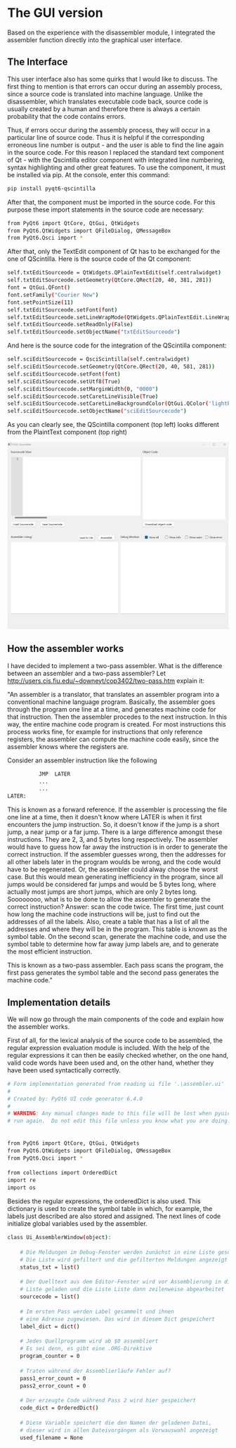 # The GUI version
Based on the experience with the disassembler module, I integrated the assembler function directly into the graphical user interface.

## The Interface
This user interface also has some quirks that I would like to discuss. The first thing to mention is that errors can occur during an assembly process, since a source code is translated into machine language. Unlike the disassembler, which translates executable code back, source code is usually created by a human and therefore there is always a certain probability that the code contains errors.

Thus, if errors occur during the assembly process, they will occur in a particular line of source code. Thus it is helpful if the corresponding erroneous line number is output - and the user is able to find the line again in the source code. For this reason I replaced the standard text component of Qt - with the Qscintilla editor component with integrated line numbering, syntax highlighting and other great features. To use the component, it must be installed via pip. At the console, enter this command:

```bash
pip install pyqt6-qscintilla
```

After that, the component must be imported in the source code. For this purpose these import statements in the source code are necessary:

```bash
from PyQt6 import QtCore, QtGui, QtWidgets
from PyQt6.QtWidgets import QFileDialog, QMessageBox
from PyQt6.Qsci import *
```

After that, only the TextEdit component of Qt has to be exchanged for the one of QScintilla.
Here is the source code of the Qt component:

```bash
self.txtEditSourceode = QtWidgets.QPlainTextEdit(self.centralwidget)
self.txtEditSourceode.setGeometry(QtCore.QRect(20, 40, 381, 281))
font = QtGui.QFont()
font.setFamily("Courier New")
font.setPointSize(11)
self.txtEditSourceode.setFont(font)
self.txtEditSourceode.setLineWrapMode(QtWidgets.QPlainTextEdit.LineWrapMode.NoWrap)
self.txtEditSourceode.setReadOnly(False)
self.txtEditSourceode.setObjectName("txtEditSourceode")
```

And here is the source code for the integration of the QScintilla component:

```bash
self.sciEditSourcecode = QsciScintilla(self.centralwidget)
self.sciEditSourcecode.setGeometry(QtCore.QRect(20, 40, 581, 281))
self.sciEditSourcecode.setFont(font)
self.sciEditSourcecode.setUtf8(True)
self.sciEditSourcecode.setMarginWidth(0, "0000")
self.sciEditSourcecode.setCaretLineVisible(True)
self.sciEditSourcecode.setCaretLineBackgroundColor(QtGui.QColor('lightblue'))
self.sciEditSourcecode.setObjectName("sciEditSourcecode")
```

As you can clearly see, the QScintilla component (top left) looks different from the PlaintText component (top right)

![Assembler_GUI](/images/assembler-v1.png)

## How the assembler works
I have decided to implement a two-pass assembler. What is the difference between an assembler and a two-pass assembler? Let http://users.cis.fiu.edu/~downeyt/cop3402/two-pass.htm explain it:

"An assembler is a translator, that translates an assembler program into a conventional machine language program. Basically, the assembler goes through the program one line at a time, and generates machine code for that instruction. Then the assembler procedes to the next instruction. In this way, the entire machine code program is created. For most instructions this process works fine, for example for instructions that only reference registers, the assembler can compute the machine code easily, since the assembler knows where the registers are.

Consider an assembler instruction like the following

```bash 
          JMP  LATER
          ...
          ...
LATER:
```

This is known as a forward reference. If the assembler is processing the file one line at a time, then it doesn't know where LATER is when it first encounters the jump instruction. So, it doesn't know if the jump is a short jump, a near jump or a far jump. There is a large difference amongst these instructions. They are 2, 3, and 5 bytes long respectively. The assembler would have to guess how far away the instruction is in order to generate the correct instruction. If the assembler guesses wrong, then the addresses for all other labels later in the program woulds be wrong, and the code would have to be regenerated. Or, the assembler could alway choose the worst case. But this would mean generating inefficiency in the program, since all jumps would be considered far jumps and would be 5 bytes long, where actually most jumps are short jumps, which are only 2 bytes long.
Soooooooo, what is to be done to allow the assembler to generate the correct instruction? Answer: scan the code twice. The first time, just count how long the machine code instructions will be, just to find out the addresses of all the labels. Also, create a table that has a list of all the addresses and where they will be in the program. This table is known as the symbol table. On the second scan, generate the machine code, and use the symbol table to determine how far away jump labels are, and to generate the most efficient instruction.

This is known as a two-pass assembler. Each pass scans the program, the first pass generates the symbol table and the second pass generates the machine code."

## Implementation details
We will now go through the main components of the code and explain how the assembler works.

First of all, for the lexical analysis of the source code to be assembled, the regular expression evaluation module is included. With the help of the regular expressions it can then be easily checked whether, on the one hand, valid code words have been used and, on the other hand, whether they have been used syntactically correctly.

```bash
# Form implementation generated from reading ui file '.\assembler.ui'
#
# Created by: PyQt6 UI code generator 6.4.0
#
# WARNING: Any manual changes made to this file will be lost when pyuic6 is
# run again.  Do not edit this file unless you know what you are doing.


from PyQt6 import QtCore, QtGui, QtWidgets
from PyQt6.QtWidgets import QFileDialog, QMessageBox
from PyQt6.Qsci import *

from collections import OrderedDict
import re
import os
```

Besides the regular expressions, the orderedDict is also used. This dictionary is used to create the symbol table in which, for example, the labels just described are also stored and assigned. The next lines of code initialize global variables used by the assembler.

```bash
class Ui_AssemblerWindow(object):

    # Die Meldungen im Debug-Fenster werden zunächst in eine Liste geschrieben
    # Die Liste wird gefiltert und die gefilterten Meldungen angezeigt
    status_txt = list()

    # Der Quelltext aus dem Editor-Fenster wird vor Assemblierung in diese
    # Liste geladen und die Liste Liste dann zeilenweise abgearbeitet
    sourcecode = list()

    # Im ersten Pass werden Label gesammelt und ihnen 
    # eine Adresse zugewiesen. Das wird in diesem Dict gespeichert 
    label_dict = dict()

    # Jedes Quellprogramm wird ab $0 assembliert
    # Es sei denn, es gibt eine .ORG-Direktive
    program_counter = 0

    # Traten während der Assemblierläufe Fehler auf?
    pass1_error_count = 0
    pass2_error_count = 0

    # Der erzeugte Code während Pass 2 wird hier gespeichert
    code_dict = OrderedDict()
    
    # Diese Variable speichert die den Namen der geladenen Datei,
    # dieser wird in allen Dateivorgängen als Vorwauswahl angezeigt
    used_filename = None
```


 
